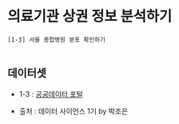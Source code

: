 # 의료기관 상권 정보 분석하기
```
[1-3] 서울 종합병원 분포 확인하기


```

## 데이터셋

- 1-3 : [공공데이터 포털](https://www.data.go.kr/data/15083033/fileData.do)



- 출처 : 데이터 사이언스 1기 by 박조은
